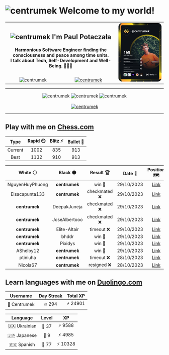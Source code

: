 <h1>
  <img
    src="https://emojis.slackmojis.com/emojis/images/1531849430/4246/blob-sunglasses.gif"
    width="30"
    alt="centrumek"
  />
  Welcome to my world!
</h1>

<table>
  <tbody>
    <tr>
      <td align="center" width="70%" colspan="2">
        <h2>
          <img
            src="https://raw.githubusercontent.com/MartinHeinz/MartinHeinz/master/wave.gif"
            width="30px"
            alt="centrumek"
          />
          I'm Paul Potaczała
        </h2>
        <h4>
          Harmonious Software Engineer finding the consciousness and peace among time units.
          <br/>
          I talk about Tech, Self-Development and Well-Being. 🌿🧘🚀
        </h4>
      </td>
      <td width="30%" rowspan="2">
        <a href="https://app.daily.dev/centrumek">
          <img
            src="./devcard.svg"
            alt="centrumek"
          />
        </a>
      </td>
    </tr>
    <tr align="center">
      <td>
        <img
          src="https://komarev.com/ghpvc/?username=centrumek&label=visitors&color=0e75b6&style=flat"
          alt="centrumek"
        >
      </td>
      <td>
        <a href="https://stackoverflow.com/users/14496012/centrumek">
          <img
            src="https://stackoverflow.com/users/flair/14496012.png?theme=dark"
            alt="centrumek"
          >
        </a>
      </td>
    </tr>
  </tbody>
</table>

---
<div align="center">
  <img 
    src="https://github-readme-stats.vercel.app/api?username=centrumek&show_icons=true&count_private=true&theme=dark&hide_border=true&hide=issues,contribs&bg_color=00000000"
    alt="centrumek"
  />
  <img
    src="https://github-readme-stats.vercel.app/api/top-langs/?username=centrumek&layout=compact&hide_border=true&theme=dark&bg_color=00000000&langs_count=6&exclude_repo=air-statistic-app"
    alt="centrumek"
  />
  <img 
    src="https://github-readme-streak-stats.herokuapp.com?user=centrumek&theme=dark&hide_border=true&background=FFFFFF00"
    alt="centrumek"
  />
  <br/>
  <br/>
  <a href="https://www.buymeacoffee.com/centrumek">
    <img
      src="https://cdn.buymeacoffee.com/buttons/v2/default-orange.png"
      height="50"
      width="210"
      alt="centrumek"
    />
  </a>
</div>

---

## Play with me on [Chess.com](https://www.chess.com/member/centrumek)

<div align="center">
<!--START_SECTION:chessStats-->
<!-- Automatically generated with https://github.com/Balastrong/chess-stats-action -->

| Type | Rapid ⏲️ | Blitz ⚡ | Bullet 🔫 |
|:---:|:---:|:---:|:---:|
| Current | 1002 | 835 | 913 |
| Best | 1132 | 910 | 913 |

| White ⚪ | Black ⚫ | Result 🏆 | Date 📅 | Position 🗺️ | Type 🕕 |
|:---:|:---:|:---:|:---:|:---:|:---:|
| NguyenHuyPhuong | **centrumek** | win 🥇 | 29/10/2023 | <a href="http://www.ee.unb.ca/cgi-bin/tervo/fen.pl?select=8/2r4p/b2R4/5kp1/PB6/1P5R/1K5P/8 w - -">Link</a> | Blitz |
| Elsacapunta133 | **centrumek** | checkmated ❌ | 29/10/2023 | <a href="http://www.ee.unb.ca/cgi-bin/tervo/fen.pl?select=1k2R3/pp5R/2p5/8/2p4P/2P3rr/PPK5/8 b - -">Link</a> | Blitz |
| **centrumek** | DeepakJuneja | checkmated ❌ | 29/10/2023 | <a href="http://www.ee.unb.ca/cgi-bin/tervo/fen.pl?select=2R5/p1p2kpp/2p5/3p4/3P4/2PP2P1/P2q1r1P/3K4 w - -">Link</a> | Blitz |
| **centrumek** | JoseAlbertooo | checkmated ❌ | 29/10/2023 | <a href="http://www.ee.unb.ca/cgi-bin/tervo/fen.pl?select=8/R4pk1/1p4p1/4p3/1P2b3/8/7r/2K2r2 w - -">Link</a> | Blitz |
| **centrumek** | Elite-Altair | timeout ❌ | 29/10/2023 | <a href="http://www.ee.unb.ca/cgi-bin/tervo/fen.pl?select=8/5p1p/6pk/3R4/8/2B5/1r3r1P/7K w - -">Link</a> | Blitz |
| **centrumek** | bhddr | win 🥇 | 29/10/2023 | <a href="http://www.ee.unb.ca/cgi-bin/tervo/fen.pl?select=8/7p/pK4k1/P4pPp/1Q3P2/4P3/8/8 b - -">Link</a> | Blitz |
| **centrumek** | Pixidys | win 🥇 | 29/10/2023 | <a href="http://www.ee.unb.ca/cgi-bin/tervo/fen.pl?select=4Q2k/6pp/q7/2p5/1B3P2/2P3P1/3nN2P/4R1K1 b - -">Link</a> | Blitz |
| AShelby12 | **centrumek** | win 🥇 | 29/10/2023 | <a href="http://www.ee.unb.ca/cgi-bin/tervo/fen.pl?select=1k6/pp4b1/3p3p/3q2p1/P7/BP5P/3prPP1/3R2K1 w - -">Link</a> | Blitz |
| ptiniuha | **centrumek** | timeout ❌ | 28/10/2023 | <a href="http://www.ee.unb.ca/cgi-bin/tervo/fen.pl?select=1k2r3/p1p1PP2/P7/1P1n3p/3p4/1K1P4/4r2P/2R5 b - -">Link</a> | Blitz |
| Nicola67 | **centrumek** | resigned ❌ | 28/10/2023 | <a href="http://www.ee.unb.ca/cgi-bin/tervo/fen.pl?select=8/P7/8/8/2P2k2/2K5/8/8 b - -">Link</a> | Blitz |

<!--END_SECTION:chessStats-->
</div>

## Learn languages with me on [Duolingo.com](https://www.duolingo.com/profile/Centrumek)

<div align="center">
<!--START_SECTION:duolingoStats-->
<!-- Automatically generated with https://github.com/centrumek/duolingo-readme-stats-->

| Username | Day Streak | Total XP |
|:---:|:---:|:---:|
| 👤 Centrumek | 🔥 294 | ⚡ 24901 |

| Language | Level | XP |
|:---:|:---:|:---:|
| 🇺🇦 Ukrainian | 👑 37 | ⚡ 9588 |
| 🇯🇵 Japanese | 👑 9 | ⚡ 4985 |
| 🇪🇸 Spanish | 👑 77 | ⚡ 10328 |

<!--END_SECTION:duolingoStats-->
</div>
<!--
**centrumek/centrumek** is a ✨ _special_ ✨ repository because its `README.md` (this file) appears on your GitHub profile.

Here are some ideas to get you started:

- 🔭 I’m currently working on ...
- 🌱 I’m currently learning ...
- 👯 I’m looking to collaborate on ...
- 🤔 I’m looking for help with ...
- 💬 Ask me about ...
- 📫 How to reach me: ...
- 😄 Pronouns: ...
- ⚡ Fun fact: ...
-->
